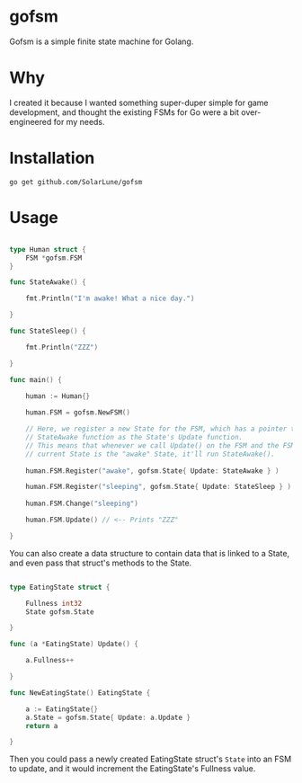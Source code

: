 
# gofsm

Gofsm is a simple finite state machine for Golang. 

# Why

I created it because I wanted something super-duper simple for game development, and thought the existing FSMs for Go were a bit over-engineered for my needs.

# Installation

`go get github.com/SolarLune/gofsm` 

# Usage

```go

type Human struct {
    FSM *gofsm.FSM
}

func StateAwake() {

    fmt.Println("I'm awake! What a nice day.")

}

func StateSleep() {

    fmt.Println("ZZZ")

}

func main() {

    human := Human{}
    
    human.FSM = gofsm.NewFSM()

    // Here, we register a new State for the FSM, which has a pointer to the 
    // StateAwake function as the State's Update function.
    // This means that whenever we call Update() on the FSM and the FSM's 
    // current State is the "awake" State, it'll run StateAwake().
    
    human.FSM.Register("awake", gofsm.State{ Update: StateAwake } )

    human.FSM.Register("sleeping", gofsm.State{ Update: StateSleep } )
    
    human.FSM.Change("sleeping")

    human.FSM.Update() // <-- Prints "ZZZ"

}

```

You can also create a data structure to contain data that is linked to a State, and even pass that struct's methods to the State.

```go

type EatingState struct {

    Fullness int32
    State gofsm.State

}

func (a *EatingState) Update() {

    a.Fullness++

}

func NewEatingState() EatingState {

    a := EatingState{}
    a.State = gofsm.State{ Update: a.Update }
    return a

}

```

Then you could pass a newly created EatingState struct's `State` into an FSM to update, and it would increment the EatingState's Fullness value.
